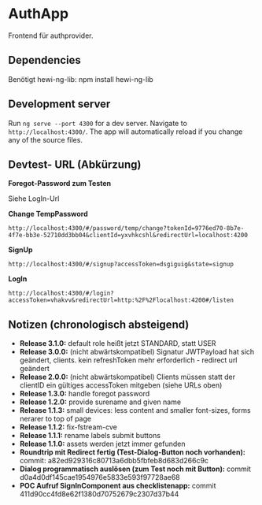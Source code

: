# AuthApp

Frontend für authprovider.

## Dependencies

Benötigt hewi-ng-lib: npm install hewi-ng-lib

## Development server

Run `ng serve --port 4300` for a dev server. Navigate to `http://localhost:4300/`. The app will automatically reload if you change any of the source files.

## Devtest- URL (Abkürzung)


__Foregot-Password zum Testen__

Siehe LogIn-Url


__Change TempPassword__

	http://localhost:4300/#/password/temp/change?tokenId=9776ed70-8b7e-4f7e-bb3e-52710dd3bb04&clientId=yxvhkcshl&redirectUrl=localhost:4200

__SignUp__

	http://localhost:4300/#/signup?accessToken=dsgiguig&state=signup

__LogIn__

	http://localhost:4300/#/login?accessToken=vhakvv&redirectUrl=http:%2F%2Flocalhost:4200#/listen

## Notizen (chronologisch absteigend)

* __Release 3.1.0:__ default role heißt jetzt STANDARD, statt USER
* __Release 3.0.0:__ (nicht abwärtskompatibel) Signatur JWTPayload hat sich geändert, clients. kein refreshToken mehr erforderlich - redirect url geändert
* __Release 2.0.0:__ (nicht abwärtskompatibel) Clients müssen statt der clientID ein gültiges accessToken mitgeben (siehe URLs oben)
* __Release 1.3.0:__ handle foregot password
* __Release 1.2.0:__ provide surename and given name
* __Release 1.1.3:__ small devices: less content and smaller font-sizes, forms nerarer to top of page
* __Release 1.1.2:__ fix-fstream-cve
* __Release 1.1.1:__ rename labels submit buttons
* __Release 1.1.0:__ assets werden jetzt immer gefunden
* __Roundtrip mit Redirect fertig (Test-Dialog-Button noch vorhanden):__ commit: a82ed929316c80713a6dbb5fbfeb8d683d266c9c
* __Dialog programmatisch auslösen (zum Test noch mit Button):__ commit d0a4d0df145cae1954976e5833e593f97728ae68
* __POC Aufruf SignInComponent aus checklistenapp:__ commit 411d90cc4fd8e62f1380d70752679c2307d37b44
